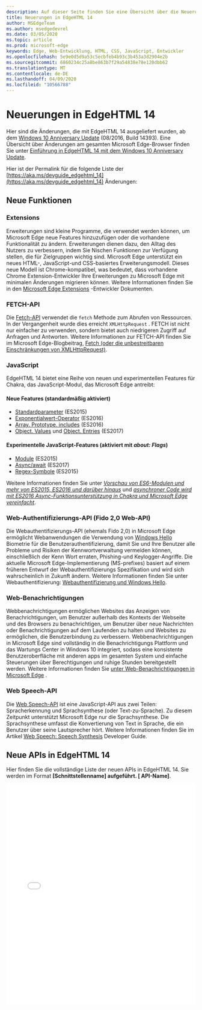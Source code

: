 ```yaml
---
description: Auf dieser Seite finden Sie eine Übersicht über die Neuerungen in EdgeHTML 14.
title: Neuerungen in EdgeHTML 14
author: MSEdgeTeam
ms.author: msedgedevrel
ms.date: 03/05/2020
ms.topic: article
ms.prod: microsoft-edge
keywords: Edge, Web-Entwicklung, HTML, CSS, JavaScript, Entwickler
ms.openlocfilehash: 5e9e0d5d9a53c5ecbfeb4b93c3b453a3d2904e2b
ms.sourcegitcommit: 6860234c25a8be863b7f29a54838e78e120dbb62
ms.translationtype: MT
ms.contentlocale: de-DE
ms.lasthandoff: 04/09/2020
ms.locfileid: "10566788"
---
```

# Neuerungen in EdgeHTML 14
Hier sind die Änderungen, die mit EdgeHTML 14 ausgeliefert wurden, ab dem [Windows 10 Anniversary Update](https://blogs.windows.com/windowsexperience/2016/06/29/windows-10-anniversary-update-available-august-2/) (08/2016, Build 14393). Eine Übersicht über Änderungen am gesamten Microsoft Edge-Browser finden Sie unter [Einführung in EdgeHTML 14 mit dem Windows 10 Anniversary Update](https://blogs.windows.com/msedgedev/2016/08/04/introducing-edgehtml-14).

Hier ist der Permalink für die folgende Liste der [https://aka.ms/devguide_edgehtml_14](https://aka.ms/devguide_edgehtml_14) Änderungen:

## Neue Funktionen

### Extensions
Erweiterungen sind kleine Programme, die verwendet werden können, um Microsoft Edge neue Features hinzuzufügen oder die vorhandene Funktionalität zu ändern. Erweiterungen dienen dazu, den Alltag des Nutzers zu verbessern, indem Sie Nischen Funktionen zur Verfügung stellen, die für Zielgruppen wichtig sind. Microsoft Edge unterstützt ein neues HTML-, JavaScript-und CSS-basiertes Erweiterungsmodell. Dieses neue Modell ist Chrome-kompatibel, was bedeutet, dass vorhandene Chrome Extension-Entwickler Ihre Erweiterungen zu Microsoft Edge mit minimalen Änderungen migrieren können. Weitere Informationen finden Sie in den [Microsoft Edge Extensions](https://docs.microsoft.com/microsoft-edge/extensions) -Entwickler Dokumenten. 

### FETCH-API
Die [Fetch-API](https://fetch.spec.whatwg.org/#fetch-api) verwendet die `fetch` Methode zum Abrufen von Ressourcen. In der Vergangenheit wurde dies erreicht `XMLHttpRequest` . FETCH ist nicht nur einfacher zu verwenden, sondern bietet auch niedrigeren Zugriff auf Anfragen und Antworten. Weitere Informationen zur FETCH-API finden Sie im Microsoft Edge-Blogbeitrag, [Fetch (oder die unbestreitbaren Einschränkungen von XMLHttpRequest)](https://blogs.windows.com/msedgedev/2016/05/24/fetch-and-xhr-limitations/).

### JavaScript

EdgeHTML 14 bietet eine Reihe von neuen und experimentellen Features für Chakra, das JavaScript-Modul, das Microsoft Edge antreibt:

#### Neue Features (standardmäßig aktiviert)

* [Standardparameter](https://developer.microsoft.com/microsoft-edge/platform/status/defaultparameteres6) (ES2015)
* [Exponentialwert-Operator](https://developer.microsoft.com/microsoft-edge/platform/status/exponentiationoperatores2016) (ES2016)
* [Array. Prototype. includes](https://developer.microsoft.com/microsoft-edge/platform/status/arrayprototypeincludeses2016) (ES2016)
* [Object. Values](https://developer.mozilla.org/docs/Web/JavaScript/Reference/Global_Objects/Object/values) und [Object. Entries](https://developer.mozilla.org/docs/Web/JavaScript/Reference/Global_Objects/Object/entries) (ES2017)

#### Experimentelle JavaScript-Features (aktiviert mit *about: Flags*)

* [Module](https://blogs.windows.com/msedgedev/2016/05/17/es6-modules-and-beyond/) (ES2015)
* [Async/await](https://developer.microsoft.com/microsoft-edge/platform/status/asyncfunctionses2016) (ES2017)
* [Regex-Symbole](https://developer.microsoft.com/microsoft-edge/platform/status/regexpbuiltinses6) (ES2015)

Weitere Informationen finden Sie unter [*Vorschau von ES6-Modulen und mehr von ES2015, ES2016 und darüber hinaus*](https://blogs.windows.com/msedgedev/2016/05/17/es6-modules-and-beyond/) und [*asynchroner Code wird mit ES2016 Async-Funktionsunterstützung in Chakra und Microsoft Edge vereinfacht*](https://blogs.windows.com/msedgedev/2015/09/30/asynchronous-code-gets-easier-with-es2016-async-function-support-in-chakra-and-microsoft-edge/).

### Web-Authentifizierungs-API (Fido 2,0 Web-API)
Die Webauthentifizierungs-API (ehemals Fido 2,0) in Microsoft Edge ermöglicht Webanwendungen die Verwendung von [Windows Hello](https://go.microsoft.com/fwlink/p/?LinkID=624961) Biometrie für die Benutzerauthentifizierung, damit Sie und Ihre Benutzer alle Probleme und Risiken der Kennwortverwaltung vermeiden können, einschließlich der Kenn Wort erraten, Phishing-und Keylogger-Angriffe. Die aktuelle Microsoft Edge-Implementierung (MS-prefixes) basiert auf einem früheren Entwurf der Webauthentifizierungs Spezifikation und wird sich wahrscheinlich in Zukunft ändern. Weitere Informationen finden Sie unter Webauthentifizierung: [Webauthentifizierung und Windows Hello](https://docs.microsoft.com/microsoft-edge/dev-guide/device/web-authentication).

### Web-Benachrichtigungen
Webbenachrichtigungen ermöglichen Websites das Anzeigen von Benachrichtigungen, um Benutzer außerhalb des Kontexts der Webseite und des Browsers zu benachrichtigen, um Benutzer über neue Nachrichten oder Benachrichtigungen auf dem Laufenden zu halten und Websites zu ermöglichen, die Benutzerbindung zu verbessern. Webbenachrichtigungen in Microsoft Edge sind vollständig in die Benachrichtigungs Plattform und das Wartungs Center in Windows 10 integriert, sodass eine konsistente Benutzeroberfläche mit anderen apps im gesamten System und einfache Steuerungen über Berechtigungen und ruhige Stunden bereitgestellt werden. Weitere Informationen finden Sie [unter Web-Benachrichtigungen in Microsoft Edge](https://blogs.windows.com/msedgedev/2016/05/16/web-notifications-microsoft-edge/) . 

### Web Speech-API
Die [Web Speech-API](https://dvcs.w3.org/hg/speech-api/raw-file/tip/speechapi.html) ist eine JavaScript-API aus zwei Teilen: Spracherkennung und Sprachsynthese (oder Text-zu-Sprache). Zu diesem Zeitpunkt unterstützt Microsoft Edge nur die Sprachsynthese. Die Sprachsynthese umfasst die Konvertierung von Text in Sprache, die ein Benutzer über seine Lautsprecher hört. Weitere Informationen finden Sie im Artikel [Web Speech: Speech Synthesis](https://docs.microsoft.com/microsoft-edge/dev-guide/multimedia/web-speech-api) Developer Guide. 

## Neue APIs in EdgeHTML 14

Hier finden Sie die vollständige Liste der neuen APIs in EdgeHTML 14. Sie werden im Format **[Schnittstellenname] aufgeführt. [ API-Name]**.
<iframe height='585' scrolling='no' title='Neue APIs in EdgeHTML 14' src='//codepen.io/MSEdgeDev/embed/oWMEPE/?height=585&theme-id=23761&default-tab=result&embed-version=2' frameborder='no' allowtransparency='true' allowfullscreen='true' style='width: 100%;'>Weitere Informationen finden Sie in den neuen APIs für Stifte <a href='https://codepen.io/MSEdgeDev/pen/oWMEPE/'> in EdgeHTML 14 </a> von MSEdgeDev ( <a href='https://codepen.io/MSEdgeDev'> @MSEdgeDev </a> ) auf <a href='https://codepen.io'> CodePen </a> .
</iframe>
